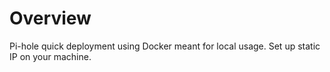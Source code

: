 # Overview

Pi-hole quick deployment using Docker meant for local usage. Set up static IP on your machine.
